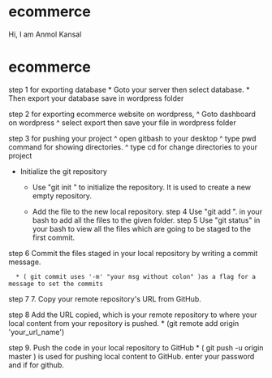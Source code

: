 # ecommerce
Hi, I am Anmol Kansal
# ecommerce
step 1 for exporting database
      * Goto your server then select database.
      * Then export your database save in wordpress folder

step 2 for exporting ecommerce website on wordpress,
      ^ Goto dashboard on wordpress
      ^ select export then save your file in wordpress folder

step 3 for pushing your project
     ^ open gitbash to your desktop
     ^ type pwd command for showing directories.
     ^ type cd for change directories to your project
 
 * Initialize the git repository
   
   * Use "git init " to initialize the repository. It is used to create a new empty repository.
   
   * Add the file to the new local repository.
step 4 
     Use "git add ". in your bash to add all the files to the given folder.
step 5
      Use "git status" in your bash to view all the files which are going to be staged to the first commit.

step 6 Commit the files staged in your local repository by writing a commit message.
     
      * ( git commit uses '-m' "your msg without colon" )as a flag for a message to set the commits
step 7 
  7. Copy your remote repository's URL from GitHub.

step 8 
     Add the URL copied, which is your remote repository to where your local content from your repository is pushed.
       * (git remote add origin 'your_url_name')

step 9. Push the code in your local repository to GitHub
        * ( git push -u origin master ) is used for pushing local content to GitHub.
        enter your password and if for github.
